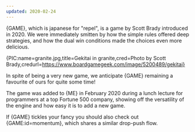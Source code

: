 ```yaml
---
updated: 2020-02-24
---
```


{GAME}, which is japanese for "repel", is a game by Scott Brady introduced in 2020. We were immediately smitten by how the simple rules offered deep strategies, and how the dual win conditions made the choices even more delicious.

{PIC:name=granite.jpg,title=Gekitai in granite,cred=Photo by Scott Brady,credurl=https://www.boardgamegeek.com/image/5200489/gekitai}

In spite of being a very new game, we anticipate {GAME} remaining a favourite of ours for quite some time!

The game was added to {ME} in February 2020 during a lunch lecture for programmers at a top Fortune 500 company, showing off the versatility of the engine and how easy it is to add a new game.

If {GAME} tickles your fancy you should also check out {GAME:id=momentum}, which shares a similar drop-push flow.
